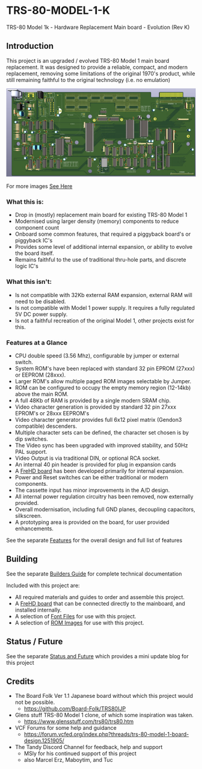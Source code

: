 # TRS-80-MODEL-1-K

TRS-80 Model 1k - Hardware Replacement Main board - Evolution (Rev K)

## Introduction

This project is an upgraded / evolved TRS-80 Model 1 main board replacement. It was designed to provide a reliable, 
compact, and modern replacement, removing some limitations of the original 1970's product, 
while still remaining faithful to the original technology (i.e. no emulation) 

![MainboardFront](/pcb/TRS-80-MP-FrontV2.png)

For more images [See Here](./images/README.md)

### What this is:
- Drop in (mostly) replacement main board for existing TRS-80 Model 1
- Modernised using larger density (memory) components to reduce component count
- Onboard some common features, that required a piggyback board's or piggyback IC's
- Provides some level of additional internal expansion, or ability to evolve the board itself.
- Remains faithful to the use of traditional thru-hole parts, and discrete logic IC's

### What this isn't:
- Is not compatible with 32Kb external RAM expansion, external RAM will need to be disabled.
- Is not compatible with Model 1 power supply. It requires a fully regulated 5V DC power supply.
- Is not a faithful recreation of the original Model 1, other projects exist for this.

### Features at a Glance
- CPU double speed (3.56 Mhz), configurable by jumper or external switch.
- System ROM's have been replaced with standard 32 pin EPROM (27xxx) or EEPROM (28xxx).
- Larger ROM's allow multiple paged ROM images selectable by Jumper.
- ROM can be configured to occupy the empty memory region (12-14kb) above the main ROM.
- A full 48Kb of RAM is provided by a single modern SRAM chip.
- Video character generation is provided by standard 32 pin 27xxx EPROM's or 28xxx EEPROM's
- Video character generator provides full 6x12 pixel matrix (Gendon3 compatible) descenders.
- Multiple character sets can be defined, the character set chosen is by dip switches.
- The Video sync has been upgraded with improved stability, and 50Hz PAL support.
- Video Output is via traditional DIN, or optional RCA socket.
- An internal 40 pin header is provided for plug in expansion cards
- A [FreHD board](./frehd/README.md) has been developed primarily for internal expansion.
- Power and Reset switches can be either traditional or modern components. 
- The cassette input has minor improvements in the A/D design.
- All internal power regulation circuitry has been removed, now externally provided.
- Overall modernisation, including full GND planes, decoupling capacitors, silkscreen. 
- A prototyping area is provided on the board, for user provided enhancements.

See the separate [Features](./FEATURES.md) for the overall design and full list of features

## Building

See the separate [Builders Guide](/BUILDING.md) for complete technical documentation

Included with this project are:
- All required materials and guides to order and assemble this project.
- A [FreHD board](/frehd/README.md) that can be connected directly to the mainboard, and installed internally.
- A selection of [Font Files](/fonts/README.md) for use with this project.
- A selection of [ROM Images](/roms/README.md) for use with this project.

## Status / Future

See the separate [Status and Future](/STATUS.md) which provides a mini update blog for this project

## Credits

- The Board Folk Ver 1.1 Japanese board without which this project would not be possible.
    - https://github.com/Board-Folk/TRS80IJP
- Glens stuff TRS-80 Model 1 clone, of which some inspiration was taken.
    - https://www.glensstuff.com/trs80/trs80.htm
- VCF Forums for some help and guidance
    - https://forum.vcfed.org/index.php?threads/trs-80-model-1-board-design.1251905/
- The Tandy Discord Channel for feedback, help and support
    - MSly for his continued support of this project
    - also Marcel Erz, Maboytim, and Tuc
